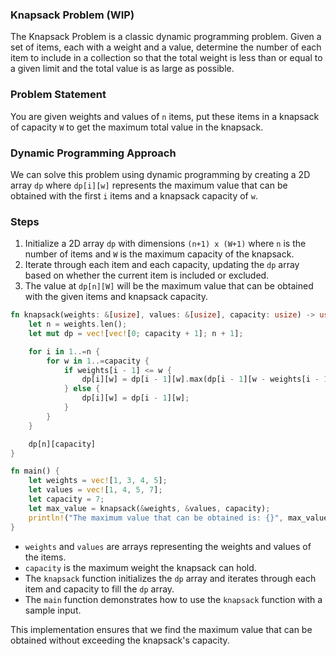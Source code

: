 ### Knapsack Problem (WIP)

The Knapsack Problem is a classic dynamic programming problem. Given a set of items, each with a weight and a value, determine the number of each item to include in a collection so that the total weight is less than or equal to a given limit and the total value is as large as possible.

### Problem Statement

You are given weights and values of `n` items, put these items in a knapsack of capacity `W` to get the maximum total value in the knapsack. 

### Dynamic Programming Approach

We can solve this problem using dynamic programming by creating a 2D array `dp` where `dp[i][w]` represents the maximum value that can be obtained with the first `i` items and a knapsack capacity of `w`.

### Steps

1. Initialize a 2D array `dp` with dimensions `(n+1) x (W+1)` where `n` is the number of items and `W` is the maximum capacity of the knapsack.
2. Iterate through each item and each capacity, updating the `dp` array based on whether the current item is included or excluded.
3. The value at `dp[n][W]` will be the maximum value that can be obtained with the given items and knapsack capacity.

```rust
fn knapsack(weights: &[usize], values: &[usize], capacity: usize) -> usize {
    let n = weights.len();
    let mut dp = vec![vec![0; capacity + 1]; n + 1];

    for i in 1..=n {
        for w in 1..=capacity {
            if weights[i - 1] <= w {
                dp[i][w] = dp[i - 1][w].max(dp[i - 1][w - weights[i - 1]] + values[i - 1]);
            } else {
                dp[i][w] = dp[i - 1][w];
            }
        }
    }

    dp[n][capacity]
}

fn main() {
    let weights = vec![1, 3, 4, 5];
    let values = vec![1, 4, 5, 7];
    let capacity = 7;
    let max_value = knapsack(&weights, &values, capacity);
    println!("The maximum value that can be obtained is: {}", max_value);
}
```

- `weights` and `values` are arrays representing the weights and values of the items.
- `capacity` is the maximum weight the knapsack can hold.
- The `knapsack` function initializes the `dp` array and iterates through each item and capacity to fill the `dp` array.
- The `main` function demonstrates how to use the `knapsack` function with a sample input.

This implementation ensures that we find the maximum value that can be obtained without exceeding the knapsack's capacity.
